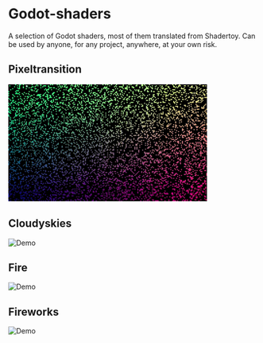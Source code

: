 # Godot-shaders
A selection of Godot shaders, most of them translated from Shadertoy. Can be used by anyone, for any project, anywhere, at your own risk.

## Pixeltransition

![Demo](./pixeltransition.gif)

## Cloudyskies
![Demo](./cloudyskies.gif)

## Fire
![Demo](./Fire.gif) 

## Fireworks
![Demo](./Fireworks.gif)

